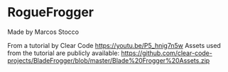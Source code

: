 # RogueFrogger

Made by Marcos Stocco

From a tutorial by Clear Code
https://youtu.be/P5_hnig7n5w
Assets used from the tutorial are publicly available:
https://github.com/clear-code-projects/BladeFrogger/blob/master/Blade%20Frogger%20Assets.zip
